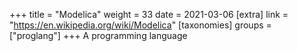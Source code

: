 +++
title = "Modelica"
weight = 33
date = 2021-03-06
[extra]
link = "https://en.wikipedia.org/wiki/Modelica"
[taxonomies]
groups = ["proglang"]
+++
A programming language

